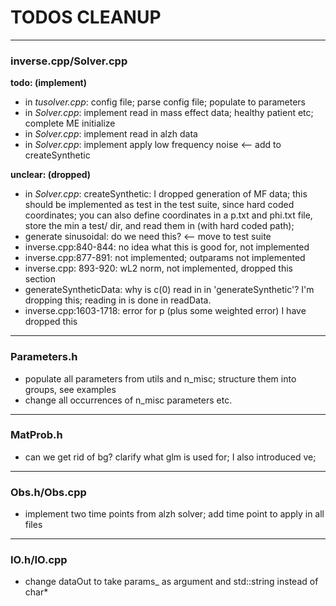 # TODOS CLEANUP
---

### inverse.cpp/Solver.cpp

**todo: (implement)**
 - in _tusolver.cpp_: config file; parse config file; populate to parameters
 - in _Solver.cpp_: implement read in mass effect data; healthy patient etc; complete ME initialize
 - in _Solver.cpp_: implement read in alzh data
 - in _Solver.cpp_: implement apply low frequency noise <-- add to createSynthetic

**unclear: (dropped)**
 - in _Solver.cpp_: createSynthetic: I dropped generation of MF data; this should be implemented as test in the test suite, since hard coded coordinates; you can also define coordinates in a p.txt and phi.txt file, store the min a test/ dir, and read them in (with hard coded path);
- generate sinusoidal: do we need this? <-- move to test suite
 - inverse.cpp:840-844: no idea what this is good for, not implemented
 - inverse.cpp:877-891: not implemented; outparams not implemented
 - inverse.cpp: 893-920: wL2 norm, not implemented, dropped this section
 - generateSyntheticData: why is c(0) read in in 'generateSynthetic'? I'm dropping this; reading in is done in readData.
 - inverse.cpp:1603-1718: error for p (plus some weighted error) I have dropped this

---

 ### Parameters.h
  - populate all parameters from utils and n_misc; structure them into groups, see examples
  - change all occurrences of n_misc parameters etc.

---

### MatProb.h
- can we get rid of bg? clarify what glm is used for; I also introduced ve;

---

### Obs.h/Obs.cpp
- implement two time points from alzh solver; add time point to apply in all files

---

### IO.h/IO.cpp
- change dataOut to take params_ as argument and std::string instead of char*
